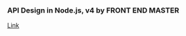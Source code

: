 ### API Design in Node.js, v4 by FRONT END MASTER


[Link](https://frontendmasters.com/workshops/api-design-node-v4/#player)


